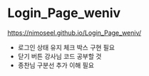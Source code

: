 # Login_Page_weniv
https://nimoseel.github.io/Login_Page_weniv/

- 로그인 상태 유지 체크 박스 구현 필요
- 닫기 버튼 강사님 코드 공부할 것
- 종찬님 구분선 추가 이해 필요

